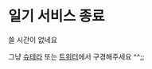 # 일기 서비스 종료
쓸 시간이 없네요

그냥 [슈테라](https://stella.place/@dohyeon) 또는 [트위터](https://twitter.com/__dohyeon)에서 구경해주세요 ^^;;
